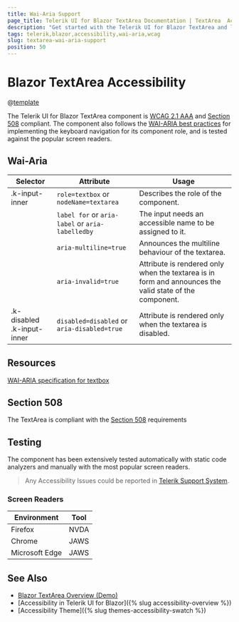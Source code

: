 ```yaml
---
title: Wai-Aria Support
page_title: Telerik UI for Blazor TextArea Documentation | TextArea  Accessibility
description: "Get started with the Telerik UI for Blazor TextArea and learn about its accessibility support for WAI-ARIA, Section 508, and WCAG 2.1."
tags: telerik,blazor,accessibility,wai-aria,wcag
slug: textarea-wai-aria-support 
position: 50 
---
```


# Blazor TextArea Accessibility

@[template](/_contentTemplates/common/parameters-table-styles.md#table-layout)



The Telerik UI for Blazor TextArea component is [WCAG 2.1 AAA](https://www.w3.org/TR/WCAG21/) and [Section 508](http://www.section508.gov/) compliant. The component also follows the [WAI-ARIA best practices](https://www.w3.org/WAI/ARIA/apg/) for implementing the keyboard navigation for its component role, and is tested against the popular screen readers.

## Wai-Aria

| Selector | Attribute | Usage |
| -------- | --------- | ----- |
| .k-input-inner | `role=textbox` or `nodeName=textarea` | Describes the role of the component. |
|  | `label for` or `aria-label` or `aria-labelledby` | The input needs an accessible name to be assigned to it. |
|  | `aria-multiline=true` | Announces the multiline behaviour of the textarea. |
|  | `aria-invalid=true` | Attribute is rendered only when the textarea is in form and announces the valid state of the component. |
| .k-disabled .k-input-inner | `disabled=disabled` or `aria-disabled=true` | Attribute is rendered only when the textarea is disabled. |

## Resources

[WAI-ARIA specification for textbox](https://www.w3.org/TR/wai-aria-1.2/#textbox)

## Section 508


The TextArea is compliant with the [Section 508](http://www.section508.gov/) requirements

## Testing


The component has been extensively tested automatically with static code analyzers and manually with the most popular screen readers.

> Any Accessibility Issues could be reported in [Telerik Support System](https://www.telerik.com/account/support-center).

### Screen Readers

| Environment | Tool |
| ----------- | ---- |
| Firefox | NVDA |
| Chrome | JAWS |
| Microsoft Edge | JAWS |



## See Also

* [Blazor TextArea Overview (Demo)](https://demos.telerik.com/blazor-ui/textarea/overview)
* [Accessibility in Telerik UI for Blazor]({% slug accessibility-overview %})
* [Accessibility Theme]({% slug themes-accessibility-swatch %})